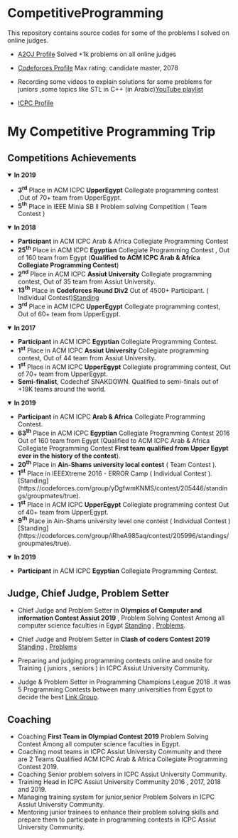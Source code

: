 # CompetitiveProgramming
This repository contains source codes for some of the problems I solved on online judges.
*  [A2OJ Profile](https://a2oj.com/profile?Username=hussien_egyptian) Solved +1k problems on all online judges

*  [Codeforces Profile](https://codeforces.com/profile/Hussien_Ibrahiem) Max rating: candidate master, 2078

*  Recording some videos to explain solutions for some problems for juniors ,some topics like STL in C++
 (in Arabic)[YouTube playlist](https://www.youtube.com/channel/UCCH8yNJMxFsfWq7hJ-Ag4gg?view_as=subscriber) 

* [ICPC Profile](https://icpc.baylor.edu/ICPCID/LDIDJS5NF3QD)
# My Competitive Programming Trip

## Competitions Achievements

<details open>
 <summary><b>In 2019</b></summary>
  <p> 
 <ul>
   <li><b>3<sup>rd</sup></b> Place in ACM ICPC <b>UpperEgypt</b> Collegiate programming contest ,Out of 70+ team from UpperEgypt.</li>
   <li><b>5<sup>th</sup></b> Place in IEEE Minia SB ll Problem solving Competition ( Team Contest )</li>
 </ul>
 </p>
</details>


<details open>
 <summary><b>In 2018</b></summary>
  <p> 
 <ul>
  <li><b>Participant</b> in ACM ICPC </b>Arab & Africa</b> Collegiate Programming Contest</li>
   <li><b>25<sup>th</sup></b> Place in ACM ICPC <b>Egyptian</b> Collegiate Programming Contest , Out of 160 team from Egypt (<b>Qualified to ACM ICPC Arab & Africa Collegiate Programming Contest</b>)</li>
   <li><b>2<sup>nd</sup></b> Place in ACM ICPC <b>Assiut University</b> Collegiate programming contest, Out of 35 team from Assiut University. </li>
   <li><b>13<sup>th</sup></b> Place in <b>Codeforces Round Div2</b>  Out of 4500+ Participant. ( Individual Contest)<a href="https://codeforces.com/contest/979/standings/participant/17575958#p17575958" target="_blank">Standing</a>
</li>
   <li><b>3<sup>rd</sup></b> Place in ACM ICPC <b>UpperEgypt</b> Collegiate programming contest, Out of 60+ team from UpperEgypt. </li>
   
 </ul>
 </p>
</details>

<details open>
 <summary><b>In 2017</b></summary>
  <p> 
 <ul>
  <li><b>Participant</b> in ACM ICPC <b>Egyptian</b> Collegiate Programming Contest.</li>
  <li><b>1<sup>st</sup></b> Place in ACM ICPC <b>Assiut University</b> Collegiate programming contest, Out of 44 team from Assiut University.</li>
  <li><b>1<sup>st</sup></b> Place in ACM ICPC <b>UpperEgypt</b> Collegiate programming contest, Out of 70+ team from UpperEgypt. </li> 
  <li><b>Semi-finalist</b>, Codechef SNAKDOWN. Qualified to semi-finals out of +19K teams around the world. </li>
 </ul>
 </p>
</details>

<details open>
 <summary><b>In 2019</b></summary>
  <p> 
 <ul>
  <li><b>Participant</b> in ACM ICPC <b>Arab & Africa</b> Collegiate Programming Contest.</li>
  <li><b>63<sup>th</sup></b> Place in ACM ICPC <b>Egyptian</b> Collegiate Programming Contest 2016 Out of 160 team from Egypt (Qualified to ACM ICPC Arab & Africa Collegiate Programming Contest <b>First team qualified from Upper Egypt ever in the history of the contest</b>).</li>
  <li><b>20<sup>th</sup></b> Place in <b>Ain-Shams university local contest</b> ( Team Contest ).</li>
  <li><b>1<sup>st</sup></b> Place in IEEEXtreme 2016 - ERROR Camp  ( Individual Contest ).  [Standing](https://codeforces.com/group/yDgfwmKNMS/contest/205446/standings/groupmates/true).</li>
  <li><b>1<sup>st</sup></b> Place in ACM ICPC <b>UpperEgypt</b> Collegiate programming contest Out of 40+ team from UpperEgypt.</li>
  <li><b>9<sup>th</sup></b> Place in Ain-Shams university level one contest ( Individual Contest ) [Standing](https://codeforces.com/group/iRheA985aq/contest/205996/standings/groupmates/true). </li>
 </ul>
 </p>
</details>

<details open>
 <summary><b>In 2019</b></summary>
  <p> 
 <ul>
  <li> <b>Participant</b> in ACM ICPC <b>Egyptian</b> Collegiate Programming Contest. </li>
 </ul>
 </p>
</details>

## Judge, Chief Judge, Problem Setter

*  Chief Judge and Problem Setter in **Olympics of Computer and information Contest Assiut 2019** , Problem Solving Contest Among all computer science faculties in Egypt   [Standing](https://codeforces.com/group/B45Q3zlpw8/contest/238002/standings/groupmates/true) , [Problems](https://codeforces.com/group/B45Q3zlpw8/contest/238002/problems).
*  Chief Judge and Problem Setter in **Clash of coders Contest 2019** [Standing](https://codeforces.com/group/6xgKFebZ67/contest/232911/standings/groupmates/true) , [Problems](https://codeforces.com/group/6xgKFebZ67/contest/232911/problems)

*  Preparing and judging programming contests online and onsite for Training ( juniors , seniors ) in ICPC Assiut University Community.

*  Judge & Problem Setter in Programming Champions League 2018 .it was 5 Programming Contests between many universities from Egypt to decide the best [Link Group](https://codeforces.com/group/r2KqHsBZRP/contests).

## Coaching
* Coaching **First Team in Olympiad Contest 2019** Problem Solving Contest Among all computer science faculties in Egypt.
* Coaching most teams in ICPC Assiut University Community and there are 2 Teams Qualified ACM ICPC Arab & Africa Collegiate Programming Contest 2019.
* Coaching Senior problem solvers in ICPC Assiut University Community.
* Training Head in ICPC Assiut University Community 2016 , 2017, 2018 and 2019.
* Managing training system for junior,senior Problem Solvers in ICPC Assiut University Community.
* Mentoring junior trainees to enhance their problem solving skills and prepare them to participate in programming contests in ICPC Assiut University Community.


